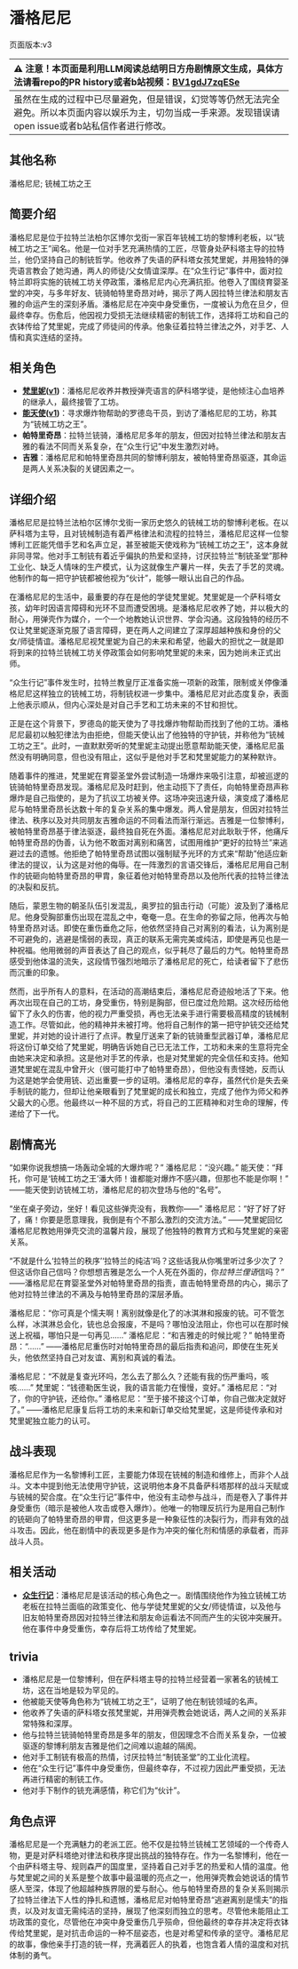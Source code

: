 # 潘格尼尼
页面版本:v3
 

| :warning: 注意！本页面是利用LLM阅读总结明日方舟剧情原文生成，具体方法请看repo的PR history或者b站视频：[BV1gdJ7zqESe](https://www.bilibili.com/video/BV1gdJ7zqESe/)         |
|:----------------------------|
| 虽然在生成的过程中已尽量避免，但是错误，幻觉等等仍然无法完全避免。所以本页面内容以娱乐为主，切勿当成一手来源。发现错误请open issue或者b站私信作者进行修改。|



## 其他名称
潘格尼尼; 铳械工坊之王
## 简要介绍
潘格尼尼是位于拉特兰法柏尔区博尔戈街一家百年铳械工坊的黎博利老板，以“铳械工坊之王”闻名。他是一位对手艺充满热情的工匠，尽管身处萨科塔主导的拉特兰，他仍坚持自己的制铳哲学。他收养了失语的萨科塔女孩梵里妮，并用独特的弹壳语言教会了她沟通，两人的师徒/父女情谊深厚。在“众生行记”事件中，面对拉特兰即将实施的铳械工坊关停政策，潘格尼尼内心充满抗拒。他卷入了围绕育婴圣堂的冲突，与多年好友、铳骑帕特里奇昂对峙，揭示了两人因拉特兰律法和朋友吉雅的命运产生的深刻矛盾。潘格尼尼在冲突中身受重伤，一度被认为危在旦夕，但最终幸存。伤愈后，他因视力受损无法继续精密的制铳工作，选择将工坊和自己的衣钵传给了梵里妮，完成了师徒间的传承。他象征着拉特兰律法之外，对手艺、人情和真实连结的坚持。
## 相关角色
-   **[梵里妮](extended_char_fan_li_ni.md)([v1](../chars/extended_char_fan_li_ni.md))**：潘格尼尼收养并教授弹壳语言的萨科塔学徒，是他倾注心血培养的继承人，最终接管了工坊。
-   **[能天使](char_103_angel.md)([v1](../chars/char_103_angel.md))**：寻求爆炸物帮助的罗德岛干员，到访了潘格尼尼的工坊，称其为“铳械工坊之王”。
-   **帕特里奇昂**：拉特兰铳骑，潘格尼尼多年的朋友，但因对拉特兰律法和朋友吉雅的看法不同而关系复杂，在“众生行记”中发生激烈对峙。
-   **吉雅**：潘格尼尼和帕特里奇昂共同的黎博利朋友，被帕特里奇昂驱逐，其命运是两人关系决裂的关键因素之一。
## 详细介绍
潘格尼尼是拉特兰法柏尔区博尔戈街一家历史悠久的铳械工坊的黎博利老板。在以萨科塔为主导，且对铳械制造有着严格律法和流程的拉特兰，潘格尼尼这样一位黎博利工匠能凭借手艺和名声立足，甚至被能天使戏称为“铳械工坊之王”，这本身就非同寻常。他对手工制铳有着近乎偏执的热爱和坚持，讨厌拉特兰“制铳圣堂”那种工业化、缺乏人情味的生产模式，认为这就像生产薯片一样，失去了手艺的灵魂。他制作的每一把守护铳都被他视为“伙计”，能够一眼认出自己的作品。

在潘格尼尼的生活中，最重要的存在是他的学徒梵里妮。梵里妮是一个萨科塔女孩，幼年时因语言障碍和光环不显而遭受困境。是潘格尼尼收养了她，并以极大的耐心，用弹壳作为媒介，一个一个地教她认识世界、学会沟通。这段独特的经历不仅让梵里妮逐渐克服了语言障碍，更在两人之间建立了深厚超越种族和身份的父女/师徒情谊。潘格尼尼视梵里妮为自己的未来和希望，他最大的担忧之一就是即将到来的拉特兰铳械工坊关停政策会如何影响梵里妮的未来，因为她尚未正式出师。

“众生行记”事件发生时，拉特兰教皇厅正准备实施一项新的政策，限制或关停像潘格尼尼这样独立的铳械工坊，将制铳权进一步集中。潘格尼尼对此态度复杂，表面上他表示顺从，但内心深处是对自己手艺和工坊未来的不甘和担忧。

正是在这个背景下，罗德岛的能天使为了寻找爆炸物帮助而找到了他的工坊。潘格尼尼最初以触犯律法为由拒绝，但能天使认出了他独特的守护铳，并称他为“铳械工坊之王”。此时，一直默默旁听的梵里妮主动提出愿意帮助能天使，潘格尼尼虽然没有明确同意，但也没有阻止，这似乎是他对手艺和梵里妮能力的某种默许。

随着事件的推进，梵里妮在育婴圣堂外尝试制造一场爆炸来吸引注意，却被巡逻的铳骑帕特里奇昂发现。潘格尼尼及时赶到，他主动揽下了责任，向帕特里奇昂声称爆炸是自己指使的，是为了抗议工坊被关停。这场冲突迅速升级，演变成了潘格尼尼与帕特里奇昂长达数十年的复杂关系的集中爆发。两人曾是朋友，但因对拉特兰律法、秩序以及对共同朋友吉雅命运的不同看法而渐行渐远。吉雅是一位黎博利，被帕特里奇昂基于律法驱逐，最终独自死在外面。潘格尼尼对此耿耿于怀，他痛斥帕特里奇昂的伪善，认为他不敢面对离别和痛苦，试图用维护“更好的拉特兰”来逃避过去的遗憾。他拒绝了帕特里奇昂试图以强制赋予光环的方式来“帮助”他适应新律法的提议，认为这是对他的侮辱。在一阵激烈的言语交锋后，潘格尼尼用自己制作的铳砸向帕特里奇昂的甲胄，象征着他对帕特里奇昂以及他所代表的拉特兰律法的决裂和反抗。

随后，蒙恩生物的朝圣队伍引发混乱，奥罗拉的狙击行动（可能）波及到了潘格尼尼。他身受胸部重伤出现在混乱之中，奄奄一息。在生命的弥留之际，他再次与帕特里奇昂对话。即使在重伤垂危之际，他依然坚持自己对离别的看法，认为离别是不可避免的，逃避是懦弱的表现，真正的联系无需完美或纯洁，即使是再见也是一种祝福。他用微弱的声音表达了自己的观点，似乎耗尽了最后的力气。帕特里奇昂感受到他体温的流失，这段情节强烈地暗示了潘格尼尼的死亡，给读者留下了悲伤而沉重的印象。

然而，出乎所有人的意料，在活动的高潮结束后，潘格尼尼奇迹般地活了下来。他再次出现在自己的工坊，身受重伤，特别是胸部，但已度过危险期。这次经历给他留下了永久的伤害，他的视力严重受损，再也无法亲手进行需要极高精度的铳械制造工作。尽管如此，他的精神并未被打垮。他将自己制作的第一把守护铳交还给梵里妮，并对她的设计进行了点评。教皇厅送来了新的铳骑重型武器订单，潘格尼尼将这份订单交给了梵里妮，明确告诉她自己已无法工作，工坊和未来的生意将完全由她来决定和承担。这是他对手艺的传承，也是对梵里妮的完全信任和支持。他知道梵里妮在混乱中曾开火（很可能打中了帕特里奇昂），但他没有责怪她，反而认为这是她学会使用铳、迈出重要一步的证明。潘格尼尼的幸存，虽然代价是失去亲手制铳的能力，但却让他亲眼看到了梵里妮的成长和独立，完成了他作为师父和养父最大的心愿。他最终以一种不屈的方式，将自己的工匠精神和对生命的理解，传递给了下一代。
## 剧情高光
“如果你说我想搞一场轰动全城的大爆炸呢？”
潘格尼尼：“没兴趣。”
能天使：“拜托，你可是‘铳械工坊之王’潘大师！谁都能对爆炸不感兴趣，但那也不能是你啊！”
——能天使到访铳械工坊，潘格尼尼的初次登场与他的“名号”。

“坐在桌子旁边，坐好！看见这些弹壳没有，我教你——”
潘格尼尼：“好了好了好了，痛！你要是愿意理我，我倒是有个不那么激烈的交流方法。”
——梵里妮回忆潘格尼尼教她用弹壳交流的温馨片段，展现了他独特的教育方式和与梵里妮的亲密关系。

“不就是什么‘拉特兰的秩序’‘拉特兰的纯洁’吗？这些话我从你嘴里听过多少次了？但这话你自己信吗？你想想吉雅是怎么一个人死在外面的，你*拉特兰俚语*信吗？”
——潘格尼尼在育婴圣堂外对帕特里奇昂的指责，直击帕特里奇昂的内心，揭示了他对拉特兰律法的不满及与帕特里奇昂的深层矛盾。

潘格尼尼：“你可真是个懦夫啊！离别就像是化了的冰淇淋和报废的铳。可不管怎么样，冰淇淋总会化，铳也总会报废，不是吗？哪怕没法阻止，你也可以在那时候送上祝福，哪怕只是一句再见……”
潘格尼尼：“和吉雅走的时候比呢？”
帕特里奇昂：“……”
——潘格尼尼重伤时对帕特里奇昂的最后指责和追问，即使在生死关头，他依然坚持自己对友谊、离别和真诚的看法。

潘格尼尼：“不就是复查光环吗，怎么去了那么久？还能有我的伤严重吗，咳咳……”
梵里妮：“钱德勒医生说，我的语言能力在慢慢，变好。”
潘格尼尼：“对了，你的守护铳，还给你。”
潘格尼尼：“至于接不接这个订单，你自己做决定就好了。”
——潘格尼尼康复后将工坊的未来和新订单交给梵里妮，这是师徒传承和对梵里妮独立能力的认可。
## 战斗表现
潘格尼尼作为一名黎博利工匠，主要能力体现在铳械的制造和维修上，而非个人战斗。文本中提到他无法使用守护铳，这说明他本身不具备萨科塔那样的战斗天赋或与铳械的契合度。在“众生行记”事件中，他没有主动参与战斗，而是卷入了事件并身受重伤（暗示是被他人攻击或卷入爆炸）。他唯一的物理反抗行为是用自己制作的铳砸向了帕特里奇昂的甲胄，但这更多是一种象征性的决裂行为，而非有效的战斗攻击。因此，他在剧情中的表现更多是作为冲突的催化剂和情感的承载者，而非战斗人员。
## 相关活动
-   **[众生行记](../stories/act42side.md)**：潘格尼尼是该活动的核心角色之一。剧情围绕他作为独立铳械工坊老板在拉特兰面临的政策变化、他与学徒梵里妮的父女/师徒情谊，以及他与旧友帕特里奇昂因对拉特兰律法和朋友命运看法不同而产生的尖锐冲突展开。他在事件中身受重伤，幸存后将工坊传给了梵里妮。
## trivia
*   潘格尼尼是一位黎博利，但在萨科塔主导的拉特兰经营着一家著名的铳械工坊，这在当地是较为罕见的。
*   他被能天使等角色称为“铳械工坊之王”，证明了他在制铳领域的名声。
*   他收养了失语的萨科塔女孩梵里妮，并用弹壳教会她说话，两人之间的关系非常特殊和深厚。
*   他与拉特兰铳骑帕特里奇昂是多年的朋友，但因理念不合而关系复杂，一位被驱逐的黎博利朋友吉雅是他们之间难以逾越的隔阂。
*   他对手工制铳有极高的热情，讨厌拉特兰“制铳圣堂”的工业化流程。
*   他在“众生行记”事件中身受重伤，但最终幸存，不过视力因此严重受损，无法再进行精密的制铳工作。
*   他对手下制作的铳充满感情，称它们为“伙计”。
## 角色点评
潘格尼尼是一个充满魅力的老派工匠。他不仅是拉特兰铳械工艺领域的一个传奇人物，更是对萨科塔绝对律法和秩序提出挑战的独特存在。作为一名黎博利，他在一个由萨科塔主导、规则森严的国度里，坚持着自己对手艺的热爱和人情的温度。他与梵里妮之间的关系是整个故事中最温暖的亮点之一，他用弹壳教会她说话的情节感人至深，体现了他超越种族界限的爱与耐心。他与帕特里奇昂的复杂关系则揭示了拉特兰律法下人性的挣扎和遗憾，潘格尼尼对帕特里奇昂“逃避离别是懦夫”的指责，以及对友谊无需纯洁的坚持，展现了他深刻而独立的思考。尽管他未能阻止工坊政策的变化，尽管他在冲突中身受重伤几乎殒命，但他最终的幸存并决定将衣钵传给梵里妮，是对抗击命运的一种不屈姿态，也是对希望和传承的坚守。潘格尼尼的故事，像他亲手打造的铳一样，充满着匠人的执着，也饱含着人情的温度和对抗体制的勇气。